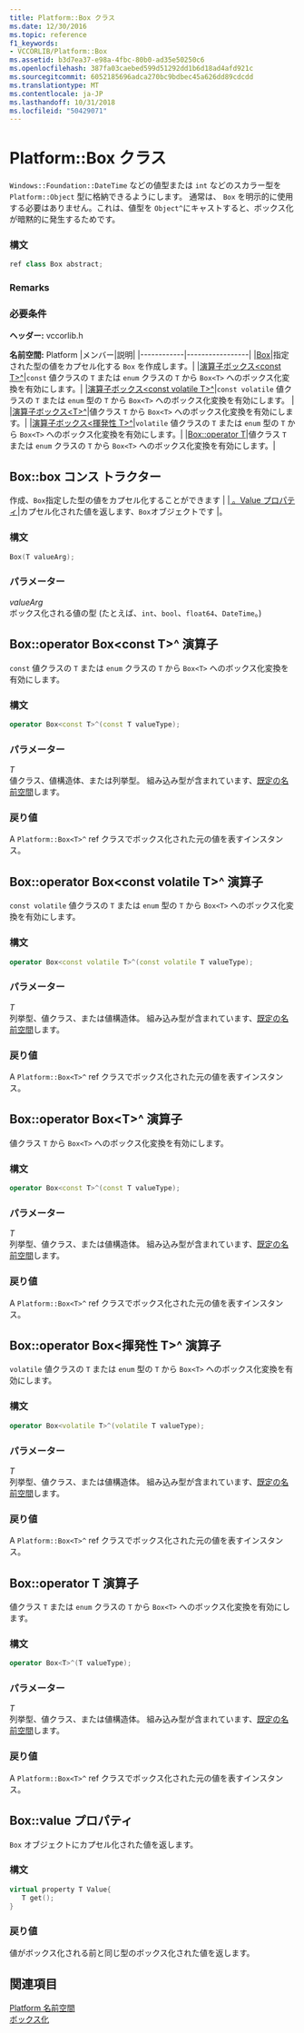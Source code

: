 ```yaml
---
title: Platform::Box クラス
ms.date: 12/30/2016
ms.topic: reference
f1_keywords:
- VCCORLIB/Platform::Box
ms.assetid: b3d7ea37-e98a-4fbc-80b0-ad35e50250c6
ms.openlocfilehash: 387fa03caebed599d51292dd1b6d18ad4afd921c
ms.sourcegitcommit: 6052185696adca270bc9bdbec45a626dd89cdcdd
ms.translationtype: MT
ms.contentlocale: ja-JP
ms.lasthandoff: 10/31/2018
ms.locfileid: "50429071"
---
```

# <a name="platformbox-class"></a>Platform::Box クラス

`Windows::Foundation::DateTime` などの値型または `int` などのスカラー型を `Platform::Object` 型に格納できるようにします。 通常は、 `Box` を明示的に使用する必要はありません。これは、値型を `Object^`にキャストすると、ボックス化が暗黙的に発生するためです。

### <a name="syntax"></a>構文

```cpp
ref class Box abstract;
```
  ### <a name="remarks"></a>Remarks

### <a name="requirements"></a>必要条件

**ヘッダー:** vccorlib.h

**名前空間:** Platform
|メンバー|説明|
|------------|-----------------|
|[Box](#ctor)|指定された型の値をカプセル化する `Box` を作成します。|
|[演算子ボックス&lt;const T&gt;^](#box-const-t)|`const` 値クラスの `T` または `enum` クラスの `T` から `Box<T>` へのボックス化変換を有効にします。|
|[演算子ボックス&lt;const volatile T&gt;^](#box-const-volatile-t)|`const volatile` 値クラスの `T` または `enum` 型の `T` から `Box<T>` へのボックス化変換を有効にします。 |
|[演算子ボックス&lt;T&gt;^](#box-t)|値クラス `T` から `Box<T>` へのボックス化変換を有効にします。|
|[演算子ボックス&lt;揮発性 T&gt;^](#box-volatile-t)|`volatile` 値クラスの `T` または `enum` 型の `T` から `Box<T>` へのボックス化変換を有効にします。|
|[Box::operator T](#t)|値クラス `T` または `enum` クラスの `T` から `Box<T>` へのボックス化変換を有効にします。|
## <a name="ctor"></a> Box::box コンス トラクター

作成、`Box`指定した型の値をカプセル化することができます | |[ 。Value プロパティ](#value)|カプセル化された値を返します、`Box`オブジェクトです |。
### <a name="syntax"></a>構文

```cpp
Box(T valueArg);
```

### <a name="parameters"></a>パラメーター

*valueArg*<br/>
ボックス化される値の型 (たとえば、`int`、`bool`、`float64`、`DateTime`。)

## <a name="box-const-t"></a> Box::operator Box&lt;const T&gt;^ 演算子

`const` 値クラスの `T` または `enum` クラスの `T` から `Box<T>` へのボックス化変換を有効にします。

### <a name="syntax"></a>構文

```cpp
operator Box<const T>^(const T valueType);
```

### <a name="parameters"></a>パラメーター

*T*<br/>
値クラス、値構造体、または列挙型。 組み込み型が含まれています、[既定の名前空間](../cppcx/default-namespace.md)します。

### <a name="return-value"></a>戻り値

A `Platform::Box<T>^` ref クラスでボックス化された元の値を表すインスタンス。

## <a name="box-const-volatile-t"></a> Box::operator Box&lt;const volatile T&gt;^ 演算子

`const volatile` 値クラスの `T` または `enum` 型の `T` から `Box<T>` へのボックス化変換を有効にします。

### <a name="syntax"></a>構文

```cpp
operator Box<const volatile T>^(const volatile T valueType);
```

### <a name="parameters"></a>パラメーター

*T*<br/>
列挙型、値クラス、または値構造体。 組み込み型が含まれています、[既定の名前空間](../cppcx/default-namespace.md)します。

### <a name="return-value"></a>戻り値

A `Platform::Box<T>^` ref クラスでボックス化された元の値を表すインスタンス。

## <a name="box-t"></a> Box::operator Box&lt;T&gt;^ 演算子

値クラス `T` から `Box<T>` へのボックス化変換を有効にします。

### <a name="syntax"></a>構文

```cpp
operator Box<const T>^(const T valueType);
```

### <a name="parameters"></a>パラメーター

*T*<br/>
列挙型、値クラス、または値構造体。 組み込み型が含まれています、[既定の名前空間](../cppcx/default-namespace.md)します。

### <a name="return-value"></a>戻り値

A `Platform::Box<T>^` ref クラスでボックス化された元の値を表すインスタンス。

## <a name="box-volatile-t"></a> Box::operator Box&lt;揮発性 T&gt;^ 演算子

`volatile` 値クラスの `T` または `enum` 型の `T` から `Box<T>` へのボックス化変換を有効にします。

### <a name="syntax"></a>構文

```cpp
operator Box<volatile T>^(volatile T valueType);
```

### <a name="parameters"></a>パラメーター

*T*<br/>
列挙型、値クラス、または値構造体。 組み込み型が含まれています、[既定の名前空間](../cppcx/default-namespace.md)します。

### <a name="return-value"></a>戻り値

A `Platform::Box<T>^` ref クラスでボックス化された元の値を表すインスタンス。

## <a name="t"></a>  Box::operator T 演算子

値クラス `T` または `enum` クラスの `T` から `Box<T>` へのボックス化変換を有効にします。

### <a name="syntax"></a>構文

```cpp
operator Box<T>^(T valueType);
```

### <a name="parameters"></a>パラメーター

*T*<br/>
列挙型、値クラス、または値構造体。 組み込み型が含まれています、[既定の名前空間](../cppcx/default-namespace.md)します。

### <a name="return-value"></a>戻り値

A `Platform::Box<T>^` ref クラスでボックス化された元の値を表すインスタンス。

## <a name="value"></a> Box::value プロパティ

`Box` オブジェクトにカプセル化された値を返します。

### <a name="syntax"></a>構文

```cpp
virtual property T Value{
   T get();
}
```

### <a name="return-value"></a>戻り値

値がボックス化される前と同じ型のボックス化された値を返します。

## <a name="see-also"></a>関連項目

[Platform 名前空間](../cppcx/platform-namespace-c-cx.md)<br/>
[ボックス化](../cppcx/boxing-c-cx.md)